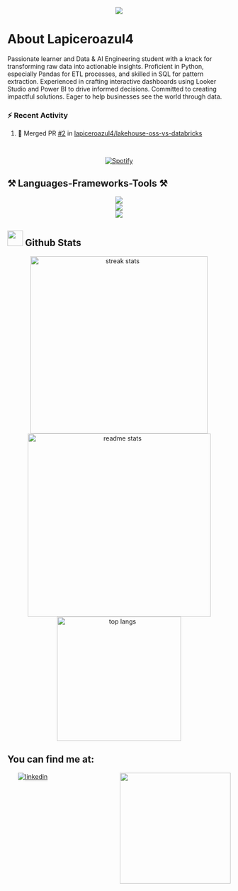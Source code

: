 <p align="center">
    <img src="https://readme-typing-svg.herokuapp.com?font=Time+New+Roman&color=cyan&size=25&center=true&vCenter=true&width=600&height=100&lines=Hi,+here's+Lapiceroazul4;Data+Engineering+and+AI+Student,;DE+|+DS+|+AI+Engineer;">
</p>

<h1>About Lapiceroazul4</h1>
Passionate learner and Data & AI Engineering student with a knack for transforming raw data into actionable insights. Proficient in Python, especially Pandas for ETL processes, and skilled in SQL for pattern extraction. Experienced in crafting interactive dashboards using Looker Studio and Power BI to drive informed decisions. Committed to creating impactful solutions. Eager to help businesses see the world through data.


### :zap: Recent Activity
<!--START_SECTION:activity-->
1. 🎉 Merged PR [#2](https://github.com/lapiceroazul4/lakehouse-oss-vs-databricks/pull/2) in [lapiceroazul4/lakehouse-oss-vs-databricks](https://github.com/lapiceroazul4/lakehouse-oss-vs-databricks)
<!--END_SECTION:activity-->


&nbsp;<div align="center">
[![Spotify](https://novatorem-pi-pied.vercel.app/api/spotify)](https://open.spotify.com/user/m3rnzt67pdls9vwkqmsi2ku6y)
</div>

<h2 align="left">⚒️ Languages-Frameworks-Tools ⚒️</h2>

<div align="center">
    <img src="https://skillicons.dev/icons?i=py,r,mysql,postgres,js,php,docker,git,github"/><br>
    <img src="https://skillicons.dev/icons?i=tensorflow,nodejs,express,fastapi,flask"/><br>
    <img src="https://skillicons.dev/icons?i=gcp,cloudflare,bash,postman,vscode,ubuntu,wordpress"><br> 
</div>

## <img src="https://media.giphy.com/media/iY8CRBdQXODJSCERIr/giphy.gif" width="35"><b> Github Stats </b>

<div align="center">
    
  <img width="400" src="https://github-readme-stats-pi-sand-42.vercel.app/api?username=lapiceroazul4&theme=radical&hide_border=false&include_all_commits=true&count_private=true&border_radius=10&line_height=23" alt="streak stats"/>   
  <img width="413" src="https://github-readme-streak-stats.herokuapp.com/?user=lapiceroazul4&theme=radical&hide_border=false&border_radius=10&line_height=23" alt="readme stats" />
  <img width="280" src="https://github-readme-stats-pi-sand-42.vercel.app/api/top-langs/?username=lapiceroazul4&theme=radical&hide_border=false&include_all_commits=true&count_private=true&layout=compact&border_radius=10&line_height=23&hide=jupyter%20notebook,typescript" alt="top langs" />


</div>

<h2><b>You can find me at:</b></h2>

<div>
    <picture>
        <source media="(max-width: 767px)" srcset="">
        <img align="right" alt="" src="assets/data.gif" width=250px>
    </picture>
    <ul>
        <a href="https://www.linkedin.com/in/murgueitio/" target="_blank"><img src="https://img.shields.io/badge/linkedin:  murgueitio-%2300acee.svg?color=405DE6&style=for-the-badge&logo=linkedin&logoColor=white" alt="linkedin" style="margin-bottom: 5px;"/></a>
    </ul>
</div>

